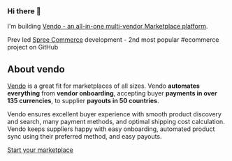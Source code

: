 ### Hi there 👋

I'm building [Vendo - an all-in-one multi-vendor Marketplace platform](https://getvendo.com?utm_source=damian_github).

Prev led [Spree Commerce](https://spreecommerce.org) development - 2nd most popular #ecommerce project on GitHub

## About vendo

[Vendo](https://getvendo.com?utm_source=vendo_github) is a great fit for marketplaces of all sizes. Vendo **automates everything** from **vendor onboarding**, accepting buyer **payments in over 135 currencies**, to supplier **payouts in 50 countries**. 

Vendo ensures excellent buyer experience with smooth product discovery and search, many payment methods, and optimal shipping cost calculation. Vendo keeps suppliers happy with easy onboarding, automated product sync using their preferred method, and easy payouts.

[Start your marketplace](https://www.getvendo.com/get-started?utm_source=github_damian)
